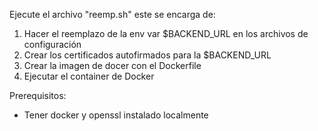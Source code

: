 Ejecute el archivo "reemp.sh" este se encarga de:
1. Hacer el reemplazo de la env var $BACKEND_URL en los archivos de configuración
2. Crear los certificados autofirmados para la $BACKEND_URL
3. Crear la imagen de docer con el Dockerfile
4. Ejecutar el container de Docker

Prerequisitos:

- Tener docker y openssl instalado localmente